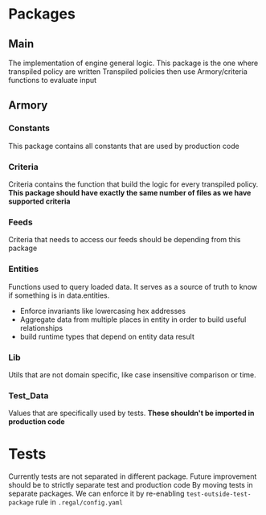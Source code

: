 # Packages

## Main

The implementation of engine general logic. This package is the one where transpiled policy are written
Transpiled policies then use Armory/criteria functions to evaluate input

## Armory

### Constants

This package contains all constants that are used by production code

### Criteria

Criteria contains the function that build the logic for every transpiled policy.
**This package should have exactly the same number of files as we have supported criteria**

### Feeds

Criteria that needs to access our feeds should be depending from this package

### Entities

Functions used to query loaded data. It serves as a source of truth to know if something is in data.entities.

- Enforce invariants like lowercasing hex addresses
- Aggregate data from multiple places in entity in order to build useful relationships
- build runtime types that depend on entity data result

### Lib

Utils that are not domain specific, like case insensitive comparison or time.

### Test_Data

Values that are specifically used by tests.
**These shouldn't be imported in production code**

# Tests

Currently tests are not separated in different package. Future improvement should be to strictly separate test and production code
By moving tests in separate packages.
We can enforce it by re-enabling `test-outside-test-package` rule in `.regal/config.yaml`
